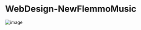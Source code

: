# WebDesign-NewFlemmoMusic

![image](https://user-images.githubusercontent.com/43428127/162037797-2cfb1425-e438-452b-b1ed-4d365dac5308.png)
